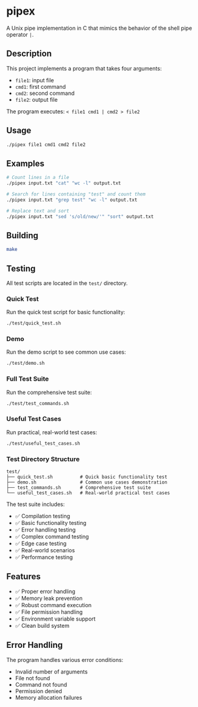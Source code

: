 # pipex

A Unix pipe implementation in C that mimics the behavior of the shell pipe operator `|`.

## Description

This project implements a program that takes four arguments:
- `file1`: input file
- `cmd1`: first command
- `cmd2`: second command  
- `file2`: output file

The program executes: `< file1 cmd1 | cmd2 > file2`

## Usage

```bash
./pipex file1 cmd1 cmd2 file2
```

## Examples

```bash
# Count lines in a file
./pipex input.txt "cat" "wc -l" output.txt

# Search for lines containing "test" and count them
./pipex input.txt "grep test" "wc -l" output.txt

# Replace text and sort
./pipex input.txt "sed 's/old/new/'" "sort" output.txt
```

## Building

```bash
make
```

## Testing

All test scripts are located in the `test/` directory.

### Quick Test
Run the quick test script for basic functionality:
```bash
./test/quick_test.sh
```

### Demo
Run the demo script to see common use cases:
```bash
./test/demo.sh
```

### Full Test Suite
Run the comprehensive test suite:
```bash
./test/test_commands.sh
```

### Useful Test Cases
Run practical, real-world test cases:
```bash
./test/useful_test_cases.sh
```

### Test Directory Structure
```
test/
├── quick_test.sh          # Quick basic functionality test
├── demo.sh                # Common use cases demonstration
├── test_commands.sh       # Comprehensive test suite
└── useful_test_cases.sh   # Real-world practical test cases
```

The test suite includes:
- ✅ Compilation testing
- ✅ Basic functionality testing
- ✅ Error handling testing
- ✅ Complex command testing
- ✅ Edge case testing
- ✅ Real-world scenarios
- ✅ Performance testing

## Features

- ✅ Proper error handling
- ✅ Memory leak prevention
- ✅ Robust command execution
- ✅ File permission handling
- ✅ Environment variable support
- ✅ Clean build system

## Error Handling

The program handles various error conditions:
- Invalid number of arguments
- File not found
- Command not found
- Permission denied
- Memory allocation failures